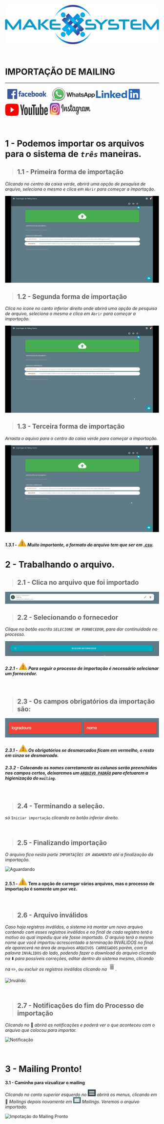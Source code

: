 [![LOGO MAKE](https://raw.githubusercontent.com/Makesystem/manuais/main/webccrm/telas/img_padrao/logotipomakesystem.png)](https://www.makesystem.com.br/)

<br>

# IMPORTAÇÃO DE MAILING

---

 [![Facebook](https://raw.githubusercontent.com/Makesystem/manuais/main/webccrm/telas/img_padrao/facebookescrito.png)](https://www.facebook.com/MakeSystem/)
 [![Whatsapp](https://raw.githubusercontent.com/Makesystem/manuais/main/webccrm/telas/img_padrao/whatsapp.png)](https://api.whatsapp.com/send?phone=555130661344)
 [![Linkedin](https://raw.githubusercontent.com/Makesystem/manuais/main/webccrm/telas/img_padrao/linkedin.png)](https://www.linkedin.com/company/makesystem/)
 [![Youtube](https://raw.githubusercontent.com/Makesystem/manuais/main/webccrm/telas/img_padrao/ytbee.png)](https://youtu.be/5z0kGzGp7zo?t=12)
 [![Instagram](https://raw.githubusercontent.com/Makesystem/manuais/main/webccrm/telas/img_padrao/instagram.png)](https://www.instagram.com/makesystem_sistemas/)

<br />

# 1 - Podemos importar os arquivos para o sistema de *`três`* maneiras.

>## **1.1 - Primeira forma de importação** 
_Clicando no centro da caixa verde, abrirá uma opção de pesquisa de arquivo,
seleciona o mesmo e clica em_ `Abrir` _para começar a importação._

![Primeira Opção](https://raw.githubusercontent.com/Makesystem/manuais/main/webccrm/telas/separacao_tela/tela_importacao_mailing/primeiraop%C3%A7%C3%A3odeimporta%C3%A7%C3%A3o.gif)


>## **1.2 - Segunda forma de importação** 
_Clica no ícone no canto inferior direito onde abrirá uma opção de pesquisa de arquivo, seleciona o mesmo e clica em_ `Abrir` _para começar a importação._

![Segunda Opção](https://raw.githubusercontent.com/Makesystem/manuais/main/webccrm/telas/separacao_tela/tela_importacao_mailing/segundaop%C3%A7%C3%A3odeimporta%C3%A7%C3%A3o.gif)

>## **1.3 - Terceira forma de importação**
_Arrasta o aquivo para o centro da caixa verde para começar a importação._

![Terceira Opção](https://raw.githubusercontent.com/Makesystem/manuais/main/webccrm/telas/separacao_tela/tela_importacao_mailing/terceiraop%C3%A7%C3%A3odeimporta%C3%A7%C3%A3o.gif)

##### 1.3.1 - ![Warning](https://raw.githubusercontent.com/Makesystem/manuais/main/webccrm/telas/img_padrao/waarning.png) Muito importante, o formato do arquivo tem que ser em [.csv](https://drive.google.com/file/d/1BHcN4QvCnNHDNB-jPDdUeCkT0hu0Ie7v/view?usp=sharing).

# 2 - Trabalhando o arquivo.

>## **2.1 - Clica no arquivo que foi importado**

![Clicar no arquivo](https://raw.githubusercontent.com/Makesystem/manuais/main/webccrm/telas/separacao_tela/tela_importacao_mailing/arquivoteste.gif)

>## **2.2 - Selecionando o fornecedor**

_Clique no botão escrito `SELECIONE UM FORNECEDOR`, para dar continuidade no processo._

![Fornecedor](https://raw.githubusercontent.com/Makesystem/manuais/main/webccrm/telas/separacao_tela/tela_importacao_mailing/fornecedor.gif)

##### 2.2.1 - ![Warning](https://raw.githubusercontent.com/Makesystem/manuais/main/webccrm/telas/img_padrao/waarning.png) Para seguir o processo de importação é necessário selecionar um fornecedor.

<br />

>## **2.3 - Os campos obrigatórios da importação são:**

![](https://raw.githubusercontent.com/Makesystem/manuais/main/webccrm/telas/separacao_tela/tela_importacao_mailing/camposob.png)

##### 2.3.1 - ![Warning](https://raw.githubusercontent.com/Makesystem/manuais/main/webccrm/telas/img_padrao/waarning.png) Os obrigatórios se desmarcados ficam em vermelho, o resto em cinza se desmarcado.

##### 2.3.2 - Colocando os nomes corretamente as colunas serão preenchidas nos campos certos, deixaremos um [`ARQUIVO PADRÃO`](https://drive.google.com/file/d/14R_HsXNHtrN8R2Lk96DNvRI_71LZC0E1/view?usp=sharing) para efetuarem a higienização do `mailing`.

<br />

>## 2.4 - Terminando a seleção.

_só_ `Iniciar importação` _clicando no botão inferior direito._

<br />

>## **2.5 - Finalizando importação**

_O arquivo fica nesta parte `IMPORTAÇÕES EM ANDAMENTO` até a finalização da importação._

 ![Aguardando](https://raw.githubusercontent.com/Makesystem/manuais/main/webccrm/telas/separacao_tela/tela_importacao_mailing/aguardando.gif)
 
 #### 2.5.1 - ![Warning](https://raw.githubusercontent.com/Makesystem/manuais/main/webccrm/telas/img_padrao/waarning.png) Tem a opção de carregar vários arquivos, mas o processo de importação é somente um por vez.

<br />

>## **2.6 - Arquivo inválidos**

 _Caso haja registros inválidos, o sistema irá montar um novo arquivo contendo com esses registros inválidos e no final de cada registro terá o motivo ao qual impediu que ele fosse importado._
_O arquivo terá o mesmo nome que você importou acrescentado a terminação INVÁLIDOS no final. ele aparecerá na área de arquivos_ `ARQUIVOS CARREGADOS` _porém, com a palavra_ `INVÁLIDOS` _do lado, podendo fazer o download do arquivo clicando na_ :arrow_down: _para possíveis correções, editar dentro do sistema mesmo, clicando na_ :pencil2:, _ou excluir os registros inválidos clicando na_ ![Lixeira](https://raw.githubusercontent.com/Makesystem/manuais/main/webccrm/telas/img_padrao/lixeira.png).

![Inválido](https://github.com/Makesystem/manuais/raw/main/webccrm/telas/separacao_tela/tela_importacao_mailing/invalido.gif)

<br />

>## **2.7 - Notificações do fim do Processo de importação** 

_Clicando no_ :bell: _abrirá as notificações e poderá ver o que aconteceu com o arquivo que colocou para importar._

![Notificação](https://github.com/Makesystem/manuais/raw/main/webccrm/telas/separacao_tela/tela_importacao_mailing/notificacao.gif)

<br />

# 3 - Mailing Pronto!

**3.1 - Caminho para vizualizar o mailing**

 _Clicando no canto superior esquerdo no_ ![Icon Menu](https://raw.githubusercontent.com/Makesystem/manuais/main/webccrm/telas/img_padrao/menu.png) _abrirá os menus, clicando em_ :pencil: _*Mailings*_ _depois novamente em_ ![Icon Mailing](https://raw.githubusercontent.com/Makesystem/manuais/main/webccrm/telas/separacao_tela/tela_importacao_mailing/mailing.png) *Mailings*. _Veremos o arquivo importado._
 
![Impotação do Mailing Pronto](https://github.com/Makesystem/manuais/raw/main/webccrm/telas/separacao_tela/tela_importacao_mailing/mailings.gif)

